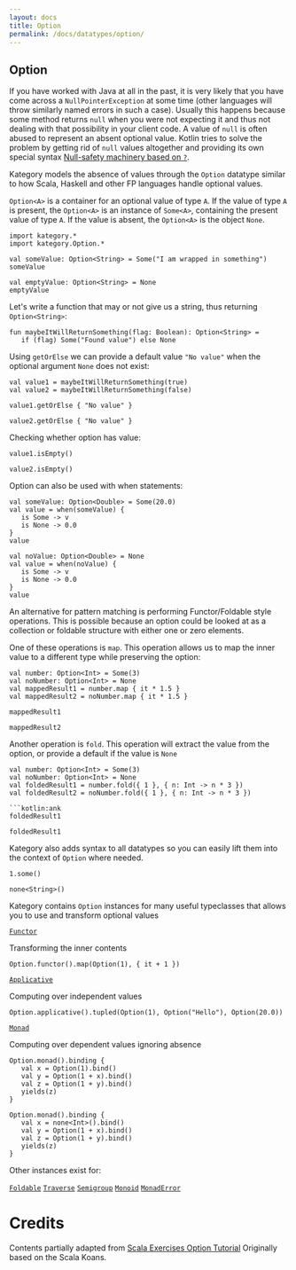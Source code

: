 ```yaml
---
layout: docs
title: Option
permalink: /docs/datatypes/option/
---
```


## Option

If you have worked with Java at all in the past, it is very likely that you have come across a `NullPointerException` at some time (other languages will throw similarly named errors in such a case). Usually this happens because some method returns `null` when you were not expecting it and thus not dealing with that possibility in your client code. A value of `null` is often abused to represent an absent optional value.
Kotlin tries to solve the problem by getting rid of `null` values altogether and providing its own special syntax [Null-safety machinery based on `?`](https://kotlinlang.org/docs/reference/null-safety.html).

Kategory models the absence of values through the `Option` datatype similar to how Scala, Haskell and other FP languages handle optional values.
 
`Option<A>` is a container for an optional value of type `A`. If the value of type `A` is present, the `Option<A>` is an instance of `Some<A>`, containing the present value of type `A`. If the value is absent, the `Option<A>` is the object `None`.
 
```kotlin:ank
import kategory.*
import kategory.Option.*

val someValue: Option<String> = Some("I am wrapped in something")
someValue
```

```kotlin:ank
val emptyValue: Option<String> = None
emptyValue
```

Let's write a function that may or not give us a string, thus returning `Option<String>`:

```kotlin:ank:silent
fun maybeItWillReturnSomething(flag: Boolean): Option<String> = 
   if (flag) Some("Found value") else None
```

Using `getOrElse` we can provide a default value `"No value"` when the optional argument `None` does not exist:
 
```kotlin:ank:silent
val value1 = maybeItWillReturnSomething(true)
val value2 = maybeItWillReturnSomething(false)
```

```kotlin:ank
value1.getOrElse { "No value" }
```

```kotlin:ank
value2.getOrElse { "No value" }
```

Checking whether option has value:

```kotlin:ank
value1.isEmpty()
```

```kotlin:ank
value2.isEmpty()
```

Option can also be used with when statements:

```kotlin:ank
val someValue: Option<Double> = Some(20.0)
val value = when(someValue) {
   is Some -> v
   is None -> 0.0
}
value
```

```kotlin:ank
val noValue: Option<Double> = None
val value = when(noValue) {
   is Some -> v
   is None -> 0.0
}
value
```

An alternative for pattern matching is performing Functor/Foldable style operations. This is possible because an option could be looked at as a collection or foldable structure with either one or zero elements.
 
One of these operations is `map`. This operation allows us to map the inner value to a different type while preserving the option:
 
```kotlin:ank:silent
val number: Option<Int> = Some(3)
val noNumber: Option<Int> = None
val mappedResult1 = number.map { it * 1.5 }
val mappedResult2 = noNumber.map { it * 1.5 }
```

```kotlin:ank
mappedResult1
```

```kotlin:ank
mappedResult2
```
 
Another operation is `fold`. This operation will extract the value from the option, or provide a default if the value is `None`
 
```kotlin:ank
val number: Option<Int> = Some(3)
val noNumber: Option<Int> = None
val foldedResult1 = number.fold({ 1 }, { n: Int -> n * 3 })
val foldedResult2 = noNumber.fold({ 1 }, { n: Int -> n * 3 })
 
```kotlin:ank
foldedResult1
```

```kotlin:ank
foldedResult1
```

Kategory also adds syntax to all datatypes so you can easily lift them into the context of `Option` where needed.

```kotlin:ank
1.some()
```

```kotlin:ank
none<String>()
```

Kategory contains `Option` instances for many useful typeclasses that allows you to use and transform optional values

[`Functor`](/docs/typeclasses/functor/)

Transforming the inner contents

```kotlin:ank
Option.functor().map(Option(1), { it + 1 })
```

[`Applicative`](/docs/typeclasses/applicative/)

Computing over independent values

```kotlin:ank
Option.applicative().tupled(Option(1), Option("Hello"), Option(20.0))
```

[`Monad`](/docs/typeclasses/monad/)

Computing over dependent values ignoring absence

```kotlin:ank
Option.monad().binding {
   val x = Option(1).bind()
   val y = Option(1 + x).bind()
   val z = Option(1 + y).bind()
   yields(z)
}
```

```kotlin:ank
Option.monad().binding {
   val x = none<Int>().bind()
   val y = Option(1 + x).bind()
   val z = Option(1 + y).bind()
   yields(z)
}
```

Other instances exist for:

[`Foldable`](/docs/typeclasses/foldable/)
[`Traverse`](/docs/typeclasses/traverse/)
[`Semigroup`](/docs/typeclasses/semigroup/)
[`Monoid`](/docs/typeclasses/monoid/)
[`MonadError`](/docs/typeclasses/monaderror/)
 
# Credits
 
Contents partially adapted from [Scala Exercises Option Tutorial](https://www.scala-exercises.org/std_lib/options)
Originally based on the Scala Koans.